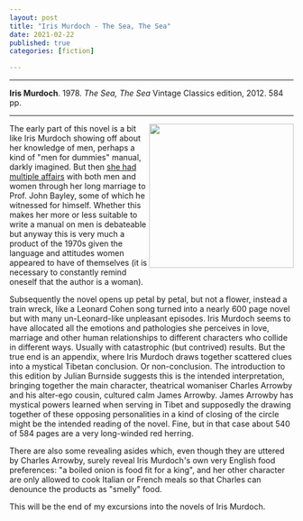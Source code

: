 ```yaml
---
layout: post
title: "Iris Murdoch - The Sea, The Sea"
date: 2021-02-22
published: true
categories: [fiction]

---
```



***
<b>Iris Murdoch</b>. 1978. _The Sea, The Sea_  Vintage Classics edition, 2012. 584 pp.

***

<img align="right" src="https://www.penguin.co.uk/content/dam/prh/books/103/1031499/9780099560999.jpg.transform/PRHDesktopWide_small/image.jpg"  width="256"  alt="">

The early part of this novel is a bit like Iris Murdoch showing off about her knowledge of men, perhaps a kind of "men for dummies" manual, darkly imagined. But then [she had multiple affairs](https://en.wikipedia.org/wiki/Iris_Murdoch#Life) with both men and women through her long marriage to Prof. John Bayley, some of which he witnessed for himself.   Whether this makes her more or less suitable to write a manual on men is debateable but anyway this is very much a product of the 1970s given the language and attitudes women appeared to have of themselves (it is necessary to constantly remind oneself that the author is a woman). 

Subsequently the novel opens up petal by petal, but not a flower, instead a train wreck, like a Leonard Cohen song turned into a nearly 600 page novel but with many un-Leonard-like unpleasant episodes.  Iris Murdoch seems to have allocated all the emotions and pathologies she perceives in love, marriage and other human relationships to different characters who collide in different ways.  Usually with catastrophic (but contrived) results.  But the true end is an appendix, where Iris Murdoch draws together scattered clues into a mystical Tibetan conclusion.  Or non-conclusion.  The introduction to this edition by Julian Burnside suggests this is the intended interpretation, bringing together the main character, theatrical womaniser Charles Arrowby and his alter-ego cousin, cultured calm James Arrowby.   James Arrowby has mystical powers learned when serving in Tibet and supposedly the drawing together of these opposing personalities in a kind of closing of the circle might be the intended reading of the novel.  Fine, but in that case about 540 of 584 pages are a very long-winded red herring. 

There are also some revealing asides which, even though they are uttered by Charles Arrowby, surely reveal Iris Murdoch's own very English food preferences: "a boiled onion is food fit for a king", and her other character are only allowed to cook Italian or French meals so that Charles can denounce the products as "smelly" food.  

This will be the end of my excursions into the novels of Iris Murdoch.
